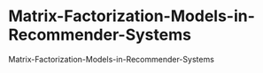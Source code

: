 # Matrix-Factorization-Models-in-Recommender-Systems
Matrix-Factorization-Models-in-Recommender-Systems
